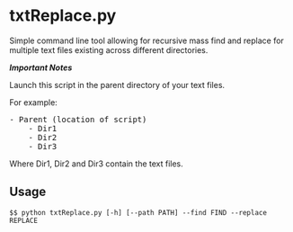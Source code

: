 txtReplace.py
=============

Simple command line tool allowing for recursive mass find and replace for multiple text files existing across different directories.

***Important Notes***

Launch this script in the parent directory of your text files.

For example:

<pre>
- Parent (location of script)
	- Dir1
	- Dir2
	- Dir3
</pre>

Where Dir1, Dir2 and Dir3 contain the text files.

Usage
-----

	$$ python txtReplace.py [-h] [--path PATH] --find FIND --replace REPLACE
